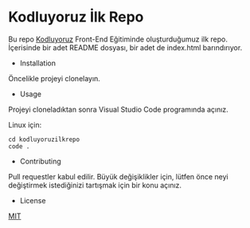 # Kodluyoruz İlk Repo

Bu repo [Kodluyoruz](https://www.kodluyoruz.org/) Front-End Eğitiminde oluşturduğumuz ilk repo. İçerisinde bir adet README dosyası, bir adet de index.html barındırıyor.

- Installation

Öncelikle projeyi clonelayın. [](https://github.com/oguzhan-ak/kodluyoruzilkrepo.git)

- Usage

Projeyi cloneladıktan sonra Visual Studio Code programında açınız.

Linux için:

```
cd kodluyoruzilkrepo
code .
```

- Contributing

Pull requestler kabul edilir. Büyük değişiklikler için, lütfen önce neyi değiştirmek istediğinizi tartışmak için bir konu açınız.

- License

[MIT](https://choosealicense.com/licenses/mit/)
